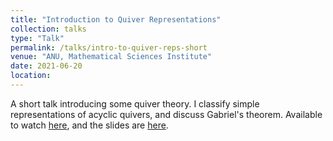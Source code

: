 ```yaml
---
title: "Introduction to Quiver Representations"
collection: talks
type: "Talk"
permalink: /talks/intro-to-quiver-reps-short
venue: "ANU, Mathematical Sciences Institute"
date: 2021-06-20
location:
---
```


A short talk introducing some quiver theory. I classify simple representations of acyclic quivers, and discuss Gabriel's theorem. Available to watch [here](https://isabel-prime.github.io/files/slides-intro-to-quiver-reps.pdf), and the slides are [here](https://isabel-prime.github.io/files/slides-intro-to-quiver-reps.pdf).
